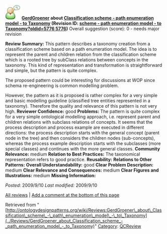 [![](../images/thumb/2/29/Reviewer.png/48px-Reviewer.png)](../Image/Reviewer.png "Reviewer.png")
__[GerdGroener](../User/GerdGroener "User:GerdGroener") about [Classification scheme - path enumeration model - to Taxonomy](../Submissions/Classification_scheme_-_path_enumeration_model_-_to_Taxonomy "Submissions:Classification scheme - path enumeration model - to Taxonomy") (Revision ID: [scheme - path enumeration model - to Taxonomy?oldid=5776 5776](../Submissions/Classification "http://ontologydesignpatterns.org/wiki/Submissions:Classification"))__
Overall suggestion (score): 0 - needs major revision




 __Review Summary:__ This pattern describes a taxonomy creation from a classification scheme based on a path enumeration model.
The idea is to represent the parent and children relation from the classification scheme which is a rooted tree by subClass relations between concepts in the taxonomy.
This kind of representation and transformation is straightforward and simple, but the pattern is quite complex.


The proposed pattern could be interesting for discussions at WOP since schema re-engineering is common modelling problem.



However, the pattern as it is proposed is rather complex for a very simple and basic modelling guideline (classified tree entities represented in a taxonomy). Therefore the quality and relevance of this pattern is not very high.
__Reviewer Confidence:__ good
__Problems:__ The pattern is quite complex for a very simple ontological modelling approach, i.e. represent parent and children relations with subclass relations of concepts.
It seems that the process description and process example are executed in different directions: the process description starts with the general concept (parent node in the tree) and then considers the children nodes (sub-concepts), whereas the process example description starts with the subclasses (more special classes) and continues with the more general classes.
__Community Relevance:__ medium
__Relation to Best Practices:__ The taxonomical representation refers to good practice.
__Reusability:__ 
__Relations to Other Patterns:__ 
__Overall Understandability:__ good
__Clear Problem Description:__ medium
__Clear Relevance and Consequences:__ medium
__Clear Figures and Illustrations:__ medium
__Missing Information:__ 

_Posted:_ 2009/9/10 _Last modified:_ 2009/9/10



[All reviews](../Reviews/Main "Reviews:Main") | [Add a comment at the bottom of this page](index.php@title=Odp%253AAdd_comment&target=../Reviews/GerdGroener_about_Classification_scheme_-_path_enumeration_model_-_to_Taxonomy#New_comment "http://ontologydesignpatterns.org/wiki/index.php?title=Odp:Add_comment&target=Reviews:GerdGroener_about_Classification_scheme_-_path_enumeration_model_-_to_Taxonomy#New_comment")


Retrieved from "[http://ontologydesignpatterns.org/wiki/Reviews:GerdGroener\_about\_Classification\_scheme\_-\_path\_enumeration\_model\_-\_to\_Taxonomy](../Reviews/GerdGroener_about_Classification_scheme_-_path_enumeration_model_-_to_Taxonomy)"
 [Category](http://ontologydesignpatterns.org/wiki/Special:Categories "Special:Categories"): [QCReview](../Category/QCReview "Category:QCReview")